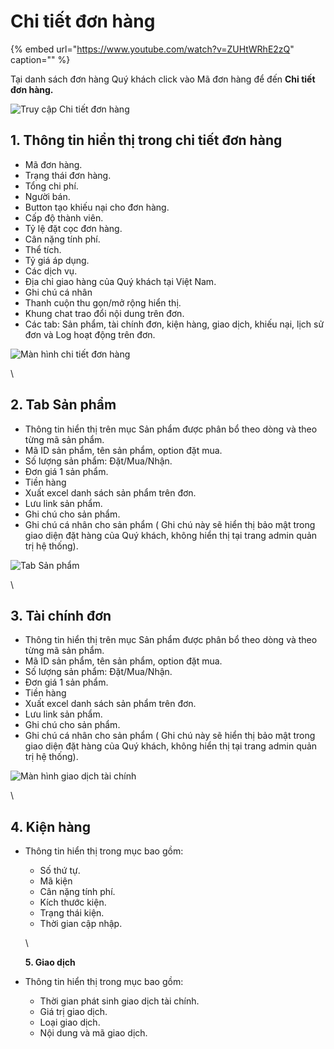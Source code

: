 # Chi tiết đơn hàng

{% embed url="https://www.youtube.com/watch?v=ZUHtWRhE2zQ" caption="" %}

Tại danh sách đơn hàng Quý khách click vào Mã đơn hàng để đến **Chi tiết đơn hàng.**

![Truy c&#x1EAD;p Chi ti&#x1EBF;t &#x111;&#x1A1;n h&#xE0;ng](https://user-images.githubusercontent.com/73226975/102170549-372c5b80-3ec7-11eb-845f-954a82338b82.png)

## 1. Thông tin hiển thị trong chi tiết đơn hàng

* Mã đơn hàng.
* Trạng thái đơn hàng.
* Tổng chi phí.
* Người bán.
* Button tạo khiếu nại cho đơn hàng.
* Cấp độ thành viên.
* Tỷ lệ đặt cọc đơn hàng.
* Cân nặng tính phí.
* Thể tích.
* Tỷ giá áp dụng.
* Các dịch vụ.
* Địa chỉ giao hàng của Quý khách tại Việt Nam.
* Ghi chú cá nhân
* Thanh cuộn thu gọn/mở rộng hiển thị.
* Khung chat trao đổi nội dung trên đơn.
* Các tab: Sản phẩm, tài chính đơn, kiện hàng, giao dịch, khiếu nại, lịch sử đơn và Log hoạt động trên đơn.

![M&#xE0;n h&#xEC;nh chi ti&#x1EBF;t &#x111;&#x1A1;n h&#xE0;ng](https://user-images.githubusercontent.com/73226975/102170945-0ac50f00-3ec8-11eb-8ddf-ff9c0dc2352f.png)

\

## 2. Tab Sản phẩm

* Thông tin hiển thị trên mục Sản phẩm được phân bổ theo dòng và theo từng mã sản phẩm.
* Mã ID sản phẩm, tên sản phẩm, option đặt mua.
* Số lượng sản phẩm: Đặt/Mua/Nhận.
* Đơn giá 1 sản phẩm.
* Tiền hàng 
* Xuất excel danh sách sản phẩm trên đơn.
* Lưu link sản phẩm.
* Ghi chú cho sản phẩm.
* Ghi chú cá nhân cho sản phẩm \( Ghi chú này sẽ hiển thị bảo mật trong giao diện đặt hàng của Quý khách, không hiển thị tại trang admin quản trị hệ thống\).

![Tab S&#x1EA3;n ph&#x1EA9;m](https://user-images.githubusercontent.com/73226975/102171761-d9e5d980-3ec9-11eb-9964-49dd643ae586.png)

\

## 3. Tài chính đơn

* Thông tin hiển thị trên mục Sản phẩm được phân bổ theo dòng và theo từng mã sản phẩm.
* Mã ID sản phẩm, tên sản phẩm, option đặt mua.
* Số lượng sản phẩm: Đặt/Mua/Nhận.
* Đơn giá 1 sản phẩm.
* Tiền hàng 
* Xuất excel danh sách sản phẩm trên đơn.
* Lưu link sản phẩm.
* Ghi chú cho sản phẩm.
* Ghi chú cá nhân cho sản phẩm \( Ghi chú này sẽ hiển thị bảo mật trong giao diện đặt hàng của Quý khách, không hiển thị tại trang admin quản trị hệ thống\).

![M&#xE0;n h&#xEC;nh giao d&#x1ECB;ch t&#xE0;i ch&#xED;nh](https://user-images.githubusercontent.com/73226975/103071507-4e212b00-45f6-11eb-8e2a-f6089e765908.png)

\

## 4. Kiện hàng

* Thông tin hiển thị trong mục bao gồm:

  * Số thứ tự.
  * Mã kiện
  * Cân nặng tính phí.
  * Kích thước kiện.
  * Trạng thái kiện.
  * Thời gian cập nhập.

  \

  **5. Giao dịch**

* Thông tin hiển thị trong mục bao gồm:
  * Thời gian phát sinh giao dịch tài chính.
  * Giá trị giao dịch.
  * Loại giao dịch.
  * Nội dung và mã giao dịch.

